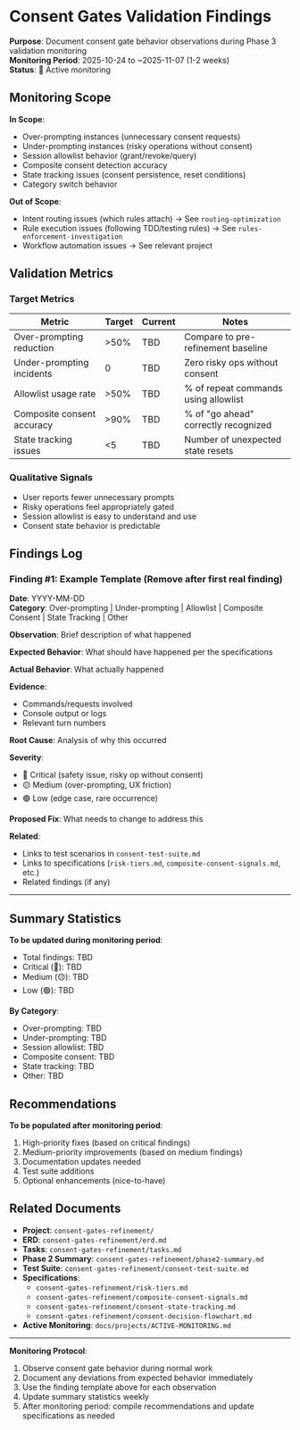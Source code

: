 # Consent Gates Validation Findings

**Purpose**: Document consent gate behavior observations during Phase 3 validation monitoring  
**Monitoring Period**: 2025-10-24 to ~2025-11-07 (1-2 weeks)  
**Status**: 🔄 Active monitoring

## Monitoring Scope

**In Scope**:

- Over-prompting instances (unnecessary consent requests)
- Under-prompting instances (risky operations without consent)
- Session allowlist behavior (grant/revoke/query)
- Composite consent detection accuracy
- State tracking issues (consent persistence, reset conditions)
- Category switch behavior

**Out of Scope**:

- Intent routing issues (which rules attach) → See `routing-optimization`
- Rule execution issues (following TDD/testing rules) → See `rules-enforcement-investigation`
- Workflow automation issues → See relevant project

## Validation Metrics

### Target Metrics

| Metric                     | Target | Current | Notes                                |
| -------------------------- | ------ | ------- | ------------------------------------ |
| Over-prompting reduction   | >50%   | TBD     | Compare to pre-refinement baseline   |
| Under-prompting incidents  | 0      | TBD     | Zero risky ops without consent       |
| Allowlist usage rate       | >50%   | TBD     | % of repeat commands using allowlist |
| Composite consent accuracy | >90%   | TBD     | % of "go ahead" correctly recognized |
| State tracking issues      | <5     | TBD     | Number of unexpected state resets    |

### Qualitative Signals

- User reports fewer unnecessary prompts
- Risky operations feel appropriately gated
- Session allowlist is easy to understand and use
- Consent state behavior is predictable

## Findings Log

### Finding #1: Example Template (Remove after first real finding)

**Date**: YYYY-MM-DD  
**Category**: Over-prompting | Under-prompting | Allowlist | Composite Consent | State Tracking | Other

**Observation**:
Brief description of what happened

**Expected Behavior**:
What should have happened per the specifications

**Actual Behavior**:
What actually happened

**Evidence**:

- Commands/requests involved
- Console output or logs
- Relevant turn numbers

**Root Cause**:
Analysis of why this occurred

**Severity**:

- 🔴 Critical (safety issue, risky op without consent)
- 🟡 Medium (over-prompting, UX friction)
- 🟢 Low (edge case, rare occurrence)

**Proposed Fix**:
What needs to change to address this

**Related**:

- Links to test scenarios in `consent-test-suite.md`
- Links to specifications (`risk-tiers.md`, `composite-consent-signals.md`, etc.)
- Related findings (if any)

---

## Summary Statistics

**To be updated during monitoring period**:

- Total findings: TBD
- Critical (🔴): TBD
- Medium (🟡): TBD
- Low (🟢): TBD

**By Category**:

- Over-prompting: TBD
- Under-prompting: TBD
- Session allowlist: TBD
- Composite consent: TBD
- State tracking: TBD
- Other: TBD

## Recommendations

**To be populated after monitoring period**:

1. High-priority fixes (based on critical findings)
2. Medium-priority improvements (based on medium findings)
3. Documentation updates needed
4. Test suite additions
5. Optional enhancements (nice-to-have)

## Related Documents

- **Project**: `consent-gates-refinement/`
- **ERD**: `consent-gates-refinement/erd.md`
- **Tasks**: `consent-gates-refinement/tasks.md`
- **Phase 2 Summary**: `consent-gates-refinement/phase2-summary.md`
- **Test Suite**: `consent-gates-refinement/consent-test-suite.md`
- **Specifications**:
  - `consent-gates-refinement/risk-tiers.md`
  - `consent-gates-refinement/composite-consent-signals.md`
  - `consent-gates-refinement/consent-state-tracking.md`
  - `consent-gates-refinement/consent-decision-flowchart.md`
- **Active Monitoring**: `docs/projects/ACTIVE-MONITORING.md`

---

**Monitoring Protocol**:

1. Observe consent gate behavior during normal work
2. Document any deviations from expected behavior immediately
3. Use the finding template above for each observation
4. Update summary statistics weekly
5. After monitoring period: compile recommendations and update specifications as needed
